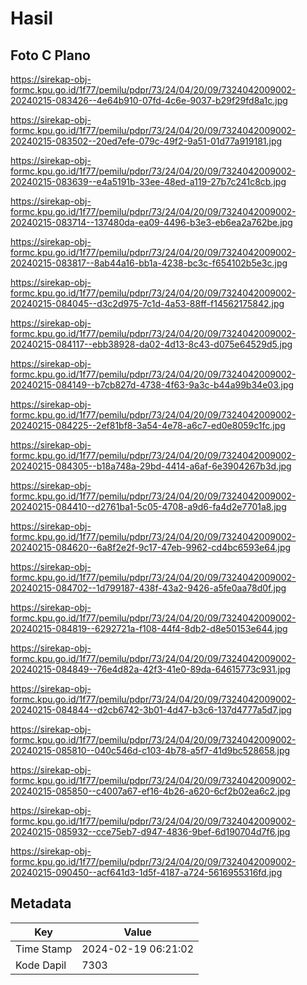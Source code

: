 # Hasil

## Foto C Plano

https://sirekap-obj-formc.kpu.go.id/1f77/pemilu/pdpr/73/24/04/20/09/7324042009002-20240215-083426--4e64b910-07fd-4c6e-9037-b29f29fd8a1c.jpg

https://sirekap-obj-formc.kpu.go.id/1f77/pemilu/pdpr/73/24/04/20/09/7324042009002-20240215-083502--20ed7efe-079c-49f2-9a51-01d77a919181.jpg

https://sirekap-obj-formc.kpu.go.id/1f77/pemilu/pdpr/73/24/04/20/09/7324042009002-20240215-083639--e4a5191b-33ee-48ed-a119-27b7c241c8cb.jpg

https://sirekap-obj-formc.kpu.go.id/1f77/pemilu/pdpr/73/24/04/20/09/7324042009002-20240215-083714--137480da-ea09-4496-b3e3-eb6ea2a762be.jpg

https://sirekap-obj-formc.kpu.go.id/1f77/pemilu/pdpr/73/24/04/20/09/7324042009002-20240215-083817--8ab44a16-bb1a-4238-bc3c-f654102b5e3c.jpg

https://sirekap-obj-formc.kpu.go.id/1f77/pemilu/pdpr/73/24/04/20/09/7324042009002-20240215-084045--d3c2d975-7c1d-4a53-88ff-f14562175842.jpg

https://sirekap-obj-formc.kpu.go.id/1f77/pemilu/pdpr/73/24/04/20/09/7324042009002-20240215-084117--ebb38928-da02-4d13-8c43-d075e64529d5.jpg

https://sirekap-obj-formc.kpu.go.id/1f77/pemilu/pdpr/73/24/04/20/09/7324042009002-20240215-084149--b7cb827d-4738-4f63-9a3c-b44a99b34e03.jpg

https://sirekap-obj-formc.kpu.go.id/1f77/pemilu/pdpr/73/24/04/20/09/7324042009002-20240215-084225--2ef81bf8-3a54-4e78-a6c7-ed0e8059c1fc.jpg

https://sirekap-obj-formc.kpu.go.id/1f77/pemilu/pdpr/73/24/04/20/09/7324042009002-20240215-084305--b18a748a-29bd-4414-a6af-6e3904267b3d.jpg

https://sirekap-obj-formc.kpu.go.id/1f77/pemilu/pdpr/73/24/04/20/09/7324042009002-20240215-084410--d2761ba1-5c05-4708-a9d6-fa4d2e7701a8.jpg

https://sirekap-obj-formc.kpu.go.id/1f77/pemilu/pdpr/73/24/04/20/09/7324042009002-20240215-084620--6a8f2e2f-9c17-47eb-9962-cd4bc6593e64.jpg

https://sirekap-obj-formc.kpu.go.id/1f77/pemilu/pdpr/73/24/04/20/09/7324042009002-20240215-084702--1d799187-438f-43a2-9426-a5fe0aa78d0f.jpg

https://sirekap-obj-formc.kpu.go.id/1f77/pemilu/pdpr/73/24/04/20/09/7324042009002-20240215-084819--6292721a-f108-44f4-8db2-d8e50153e644.jpg

https://sirekap-obj-formc.kpu.go.id/1f77/pemilu/pdpr/73/24/04/20/09/7324042009002-20240215-084849--76e4d82a-42f3-41e0-89da-64615773c931.jpg

https://sirekap-obj-formc.kpu.go.id/1f77/pemilu/pdpr/73/24/04/20/09/7324042009002-20240215-084844--d2cb6742-3b01-4d47-b3c6-137d4777a5d7.jpg

https://sirekap-obj-formc.kpu.go.id/1f77/pemilu/pdpr/73/24/04/20/09/7324042009002-20240215-085810--040c546d-c103-4b78-a5f7-41d9bc528658.jpg

https://sirekap-obj-formc.kpu.go.id/1f77/pemilu/pdpr/73/24/04/20/09/7324042009002-20240215-085850--c4007a67-ef16-4b26-a620-6cf2b02ea6c2.jpg

https://sirekap-obj-formc.kpu.go.id/1f77/pemilu/pdpr/73/24/04/20/09/7324042009002-20240215-085932--cce75eb7-d947-4836-9bef-6d190704d7f6.jpg

https://sirekap-obj-formc.kpu.go.id/1f77/pemilu/pdpr/73/24/04/20/09/7324042009002-20240215-090450--acf641d3-1d5f-4187-a724-5616955316fd.jpg


## Metadata

| Key        | Value               |
| ---------- | ------------------- |
| Time Stamp | 2024-02-19 06:21:02 |
| Kode Dapil | 7303                |



